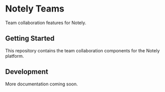 # Notely Teams

Team collaboration features for Notely.

## Getting Started

This repository contains the team collaboration components for the Notely platform.

## Development

More documentation coming soon.